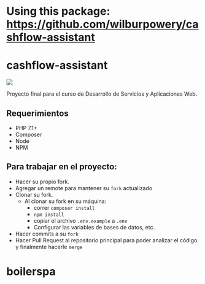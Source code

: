 # Using this package: https://github.com/wilburpowery/cashflow-assistant

# cashflow-assistant

![](https://styleci.io/repos/108920938/shield)

Proyecto final para el curso de Desarrollo de Servicios y Aplicaciones Web.

## Requerimientos

- PHP 7.1+
- Composer
- Node
- NPM

## Para trabajar en el proyecto:

- Hacer su propio fork.
- Agregar un remote para mantener su `fork` actualizado
- Clonar su fork.
  - Al clonar su fork en su máquina:
    - correr `composer install`
    - `npm install`
    - copiar el archivo `.env.example` a `.env`
    - Configurar las variables de bases de datos, etc.
- Hacer commits a su `fork`
- Hacer Pull Request al repositorio principal para poder analizar el código y finalmente hacerle `merge`
# boilerspa
